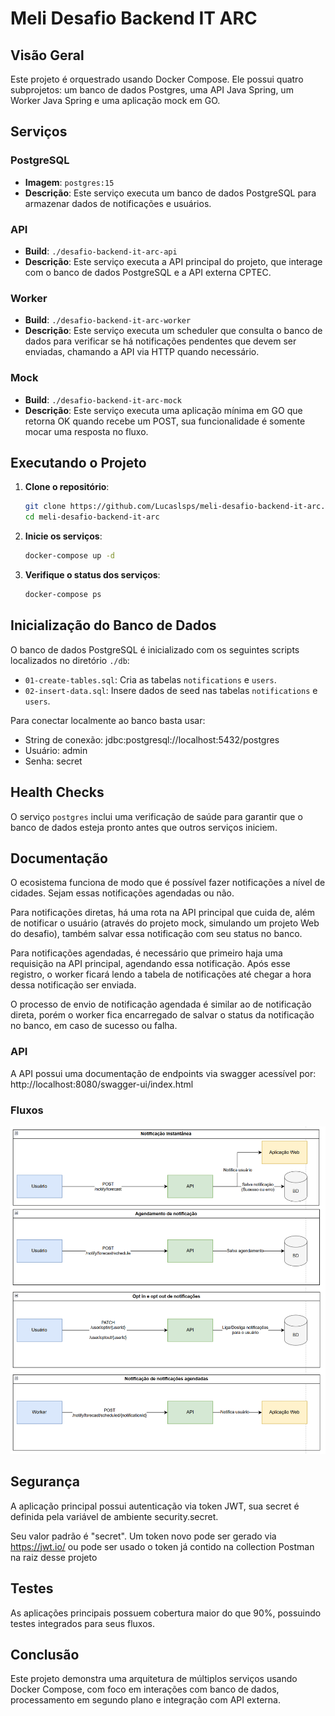 # Meli Desafio Backend IT ARC

## Visão Geral

Este projeto é orquestrado usando Docker Compose. Ele possui quatro subprojetos: um banco de dados Postgres, uma API Java Spring, um Worker Java Spring e uma aplicação mock em GO.

## Serviços

### PostgreSQL
- **Imagem**: `postgres:15`
- **Descrição**: Este serviço executa um banco de dados PostgreSQL para armazenar dados de notificações e usuários.

### API
- **Build**: `./desafio-backend-it-arc-api`
- **Descrição**: Este serviço executa a API principal do projeto, que interage com o banco de dados PostgreSQL e a API externa CPTEC.

### Worker
- **Build**: `./desafio-backend-it-arc-worker`
- **Descrição**: Este serviço executa um scheduler que consulta o banco de dados para verificar se há notificações pendentes que devem ser enviadas, chamando a API via HTTP quando necessário.

### Mock
- **Build**: `./desafio-backend-it-arc-mock`
- **Descrição**: Este serviço executa uma aplicação mínima em GO que retorna OK quando recebe um POST, sua funcionalidade é somente mocar uma resposta no fluxo.

## Executando o Projeto

1. **Clone o repositório**:
    ```sh
    git clone https://github.com/Lucaslsps/meli-desafio-backend-it-arc.git
    cd meli-desafio-backend-it-arc
    ```

2. **Inicie os serviços**:
    ```sh
    docker-compose up -d
    ```

3. **Verifique o status dos serviços**:
    ```sh
    docker-compose ps
    ```

## Inicialização do Banco de Dados

O banco de dados PostgreSQL é inicializado com os seguintes scripts localizados no diretório `./db`:

- `01-create-tables.sql`: Cria as tabelas `notifications` e `users`.
- `02-insert-data.sql`: Insere dados de seed nas tabelas `notifications` e `users`.

Para conectar localmente ao banco basta usar:
- String de conexão: jdbc:postgresql://localhost:5432/postgres
- Usuário: admin
- Senha: secret

## Health Checks

O serviço `postgres` inclui uma verificação de saúde para garantir que o banco de dados esteja pronto antes que outros serviços iniciem.

## Documentação

O ecosistema funciona de modo que é possível fazer notificações a nível de cidades. Sejam essas notificações agendadas ou não.

Para notificações diretas, há uma rota na API principal que cuida de, além de notificar o usuário (através do projeto mock, simulando um projeto Web do desafio), também salvar essa notificação com seu status no banco.

Para notificações agendadas, é necessário que primeiro haja uma requisição na API principal, agendando essa notificação. Após esse registro, o worker ficará lendo a tabela de notificações até chegar a hora dessa notificação ser enviada.

O processo de envio de notificação agendada é similar ao de notificação direta, porém o worker fica encarregado de salvar o status da notificação no banco, em caso de sucesso ou falha.


### API

A API possui uma documentação de endpoints via swagger acessível por: http://localhost:8080/swagger-ui/index.html

### Fluxos

![Fluxos](./imgs/fluxos.png)

## Segurança

A aplicação principal possui autenticação via token JWT, sua secret é definida pela variável de ambiente security.secret.

Seu valor padrão é "secret". Um token novo pode ser gerado via https://jwt.io/ ou pode ser usado o token já contido na collection Postman na raiz desse projeto

## Testes

As aplicações principais possuem cobertura maior do que 90%, possuindo testes integrados para seus fluxos.

## Conclusão

Este projeto demonstra uma arquitetura de múltiplos serviços usando Docker Compose, com foco em interações com banco de dados, processamento em segundo plano e integração com API externa.